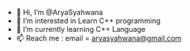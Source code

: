 - 👋 Hi, I’m @AryaSyahwana
- 👀 I’m interested in Learn C++ programming
- 🌱 I’m currently learning C++ Language
- 📫 Reach me : email = aryasyahwana@gmail.com

<!---
AryaSyahwana/AryaSyahwana is a ✨ special ✨ repository because its `README.md` (this file) appears on your GitHub profile.
You can click the Preview link to take a look at your changes.
--->

